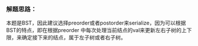 ### 解题思路：
本题是BST，因此建议选择preorder或者postorder来serialize，因为可以根据BST的特点，即在根据preorder
中每次处理当前结点的val来更新左右子树的上下限，来确定接下来的结点，属于左子树或者右子树。